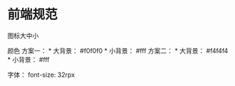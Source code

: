 # 前端规范

图标大中小

颜色
方案一：
	* 大背景： #f0f0f0
	* 小背景： #fff
方案二：
	* 大背景： #f4f4f4
	* 小背景： #fff

字体： 
	font-size: 32rpx